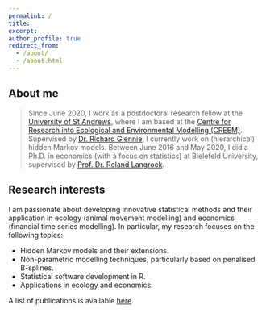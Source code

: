 ```yaml
---
permalink: /
title:
excerpt:
author_profile: true
redirect_from: 
  - /about/
  - /about.html
---
```

About me
----

> Since June 2020, I work as a postdoctoral research fellow at the <span style="color: #1f96be;"><a href="https://www.st-andrews.ac.uk/" target="_blank">University of St Andrews</a></span>, where I am based at the <span style="color: #1f96be;"><a href="https://www.creem.st-andrews.ac.uk/" target="_blank"> Centre for Research into Ecological and Environmental Modelling (CREEM)</a></span>. Supervised by <span style="color: #1f96be;"><a href="http://www.richardglennie.co.uk/" target="_blank">Dr. Richard Glennie</a></span>, I currently work on (hierarchical) hidden Markov models. Between June 2016 and May 2020, I did a Ph.D. in economics (with a focus on statistics) at Bielefeld University, supervised by <span style="color: #1f96be;"><a href="https://www.uni-bielefeld.de/fakultaeten/wirtschaftswissenschaften/lehrbereiche/stats/team/prof.-dr.-roland-langrock/" target="_blank">Prof. Dr. Roland Langrock</a></span>.

Research interests
----

I am passionate about developing innovative statistical methods and their application in ecology (animal movement modelling) and economics (financial time series modelling). In particular, my research focuses on the following topics:

- Hidden Markov models and their extensions.
- Non-parametric modelling techniques, particularly based on penalised B-splines.
- Statistical software development in R.
- Applications in ecology and economics.

A list of publications is available <span style="color: #1f96be;"><a href="https://timoadam.github.io//publications/">here</a></span>.
